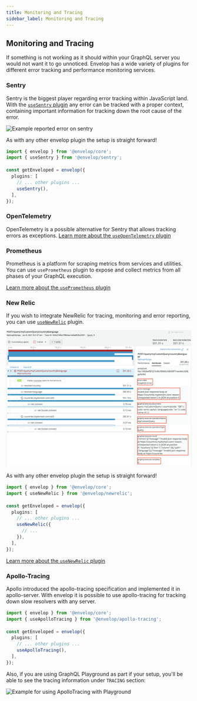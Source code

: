 ```yaml
---
title: Monitoring and Tracing
sidebar_label: Monitoring and Tracing
---
```


## Monitoring and Tracing

If something is not working as it should within your GraphQL server you would not want it to go unnoticed. Envelop has a wide variety of plugins for different error tracking and performance monitoring services.

### Sentry

Sentry is the biggest player regarding error tracking within JavaScript land. With the [`useSentry` plugin](/plugins/use-sentry) any error can be tracked with a proper context, containing important information for tracking down the root cause of the error.

![Example reported error on sentry](https://raw.githubusercontent.com/dotansimha/envelop/HEAD/packages/plugins/sentry/error2.png)

As with any other envelop plugin the setup is straight forward!

```ts
import { envelop } from '@envelop/core';
import { useSentry } from '@envelop/sentry';

const getEnveloped = envelop({
  plugins: [
    // ... other plugins ...
    useSentry(),
  ],
});
```

### OpenTelemetry

OpenTelemetry is a possible alternative for Sentry that allows tracking errors as exceptions. [Learn more about the `useOpenTelemetry` plugin](/plugins/use-open-telemetry)

### Prometheus

Prometheus is a platform for scraping metrics from services and utilities. You can use `usePrometheus` plugin to expose and collect metrics from all phases of your GraphQL execution.

[Learn more about the `usePrometheus` plugin](/plugins/use-prometheus)

### New Relic

If you wish to integrate NewRelic for tracing, monitoring and error reporting, you can use [`useNewRelic`](/plugins/use-newrelic) plugin.

![Example NewRelic](https://raw.githubusercontent.com/dotansimha/envelop/HEAD/packages/plugins/newrelic/error_operation.png)

As with any other envelop plugin the setup is straight forward!

```ts
import { envelop } from '@envelop/core';
import { useNewRelic } from '@envelop/newrelic';

const getEnveloped = envelop({
  plugins: [
    // ... other plugins ...
    useNewRelic({
      // ...
    }),
  ],
});
```

[Learn more about the `useNewRelic` plugin](/plugins/use-newrelic)

### Apollo-Tracing

Apollo introduced the apollo-tracing specification and implemented it in apollo-server. With envelop it is possible to use apollo-tracing for tracking down slow resolvers with any server.

```ts
import { envelop } from '@envelop/core';
import { useApolloTracing } from '@envelop/apollo-tracing';

const getEnveloped = envelop({
  plugins: [
    // ... other plugins ...
    useApolloTracing(),
  ],
});
```

Also, if you are using GraphQL Playground as part if your setup, you'll be able to see the tracing information under `TRACING` section:

![Example for using ApolloTracing with Playground](https://raw.githubusercontent.com/dotansimha/envelop/HEAD/packages/plugins/apollo-tracing/example.png)
